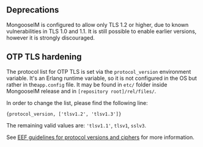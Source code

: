 ## Deprecations

MongooseIM is configured to allow only TLS 1.2 or higher, due to known vulnerabilities in TLS 1.0 and 1.1.
It is still possible to enable earlier versions, however it is strongly discouraged.

## OTP TLS hardening

The protocol list for OTP TLS is set via the `protocol_version` environment variable.
It's an Erlang runtime variable, so it is not configured in the OS but rather in the`app.config` file.
It may be found in `etc/` folder inside MongooseIM release and in `[repository root]/rel/files/`.

In order to change the list, please find the following line:

```
{protocol_version, ['tlsv1.2', 'tlsv1.3']}
```

The remaining valid values are: `'tlsv1.1'`, `tlsv1`, `sslv3`.

See [EEF guidelines for protocol versions and ciphers](https://erlef.github.io/security-wg/secure_coding_and_deployment_hardening/ssl#selecting-protocol-versions-and-ciphers) for more information.

